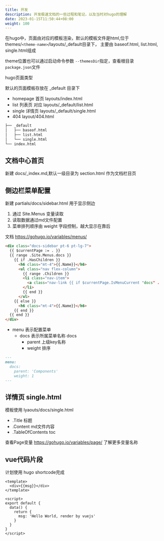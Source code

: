 ```yaml
---
title: 开发
description: 开发极速文档的一些过程和笔记，以及当时对hugo的理解
date: 2023-01-15T11:50:44+08:00
weight: 100
---
```


在hugo中，页面由对应的模板渲染，默认的模板文件是html,位于 themes/`<theme-name>`/layouts/_default目录下，
主要由 baseof.html, list.html, single.html组成

theme位置也可以通过启动命令参数 `--themesDir`指定，查看根目录`package.json`文件

hugo页面类型

默认的页面模板存放在 _default 目录下

- homepage 首页  layouts/index.html
- list 列表页 对应 layouts/_default/list.html
- single 详情页 layouts/_default/single.html
- 404 layout/404.html

```bash
├── _default
│   ├── baseof.html
│   ├── list.html
│   └── single.html
└── index.html
```

## 文档中心首页

新建 docs/_index.md,默认一级目录为 section.html 作为文档栏目页

## 侧边栏菜单配置

新建 partials/docs/sidebar.html 用于显示侧边

1. 通过 Site.Menus 变量读取
2. 读取数据通过md文件配置
3. 菜单排列顺序由 weight 字段控制，越大显示在靠后

文档 <https://gohugo.io/variables/menus/>

```html
<div class="docs-sidebar pt-6 pt-lg-7">
  {{ $currentPage := . }}
  {{ range .Site.Menus.docs }}
    {{ if .HasChildren }}
      <h6 class="mt-4">{{.Name}}</h6>
      <ul class="nav flex-column">
        {{ range .Children }}
        <li class="nav-item">
          <a class="nav-link {{ if $currentPage.IsMenuCurrent "docs" . }}active{{ end }}" href="{{ .URL }}">{{ .Name }}</a>
        </li>
        {{ end }}
      </ul>
    {{ else }}
      <h6 class="mt-4">{{.Name}}</h6>
    {{ end }}
  {{ end }}
</div>
```

- menu 表示配置菜单
  - docs 表示所属菜单名称 docs
    - parent 上级key名称
    - weight 排序

```md
---
menu: 
  docs:
    parent: 'Components'
    weight: 1
---
```

## 详情页 single.html

模板使用 lyaouts/docs/single.html

- .Title 标题
- .Content md文件内容
- .TableOfContents toc

查看Page变量 <https://gohugo.io/variables/page/> 了解更多变量名称

## vue代码片段

计划使用 hugo shortcode完成

```vue
<template>
  <div>{{msg}}</div>
</template>

<script>
export default {
  data() {
    return {
      msg: 'Hello World, render by vuejs'
    }
  }
}
</script>
```
